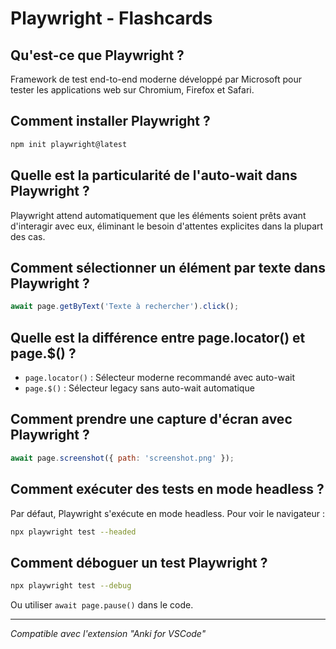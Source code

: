 # Playwright - Flashcards

## Qu'est-ce que Playwright ?
Framework de test end-to-end moderne développé par Microsoft pour tester les applications web sur Chromium, Firefox et Safari.

## Comment installer Playwright ?
```bash
npm init playwright@latest
```

## Quelle est la particularité de l'auto-wait dans Playwright ?
Playwright attend automatiquement que les éléments soient prêts avant d'interagir avec eux, éliminant le besoin d'attentes explicites dans la plupart des cas.

## Comment sélectionner un élément par texte dans Playwright ?
```javascript
await page.getByText('Texte à rechercher').click();
```

## Quelle est la différence entre page.locator() et page.$() ?
- `page.locator()` : Sélecteur moderne recommandé avec auto-wait
- `page.$()` : Sélecteur legacy sans auto-wait automatique

## Comment prendre une capture d'écran avec Playwright ?
```javascript
await page.screenshot({ path: 'screenshot.png' });
```

## Comment exécuter des tests en mode headless ?
Par défaut, Playwright s'exécute en mode headless. Pour voir le navigateur :
```bash
npx playwright test --headed
```

## Comment déboguer un test Playwright ?
```bash
npx playwright test --debug
```
Ou utiliser `await page.pause()` dans le code.

---
*Compatible avec l'extension "Anki for VSCode"* 
